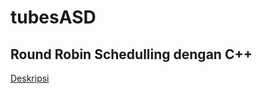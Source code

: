# tubesASD
## Round Robin Schedulling dengan C++

[Deskripsi](https://drive.google.com/drive/folders/1CNtkz41Itd7nKyI8w3lk3xNQ5LgwWRJj?usp=sharing)

